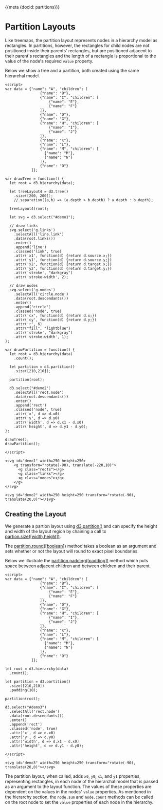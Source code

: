 {{meta {docid: partitions}}}

<script src="https://d3js.org/d3.v4.min.js"></script>

<style>
rect {
  fill: aquamarine;
  opacity: 1.0;
  stroke: white;
}
</style>

# Partition Layouts

Like treemaps, the partition layout represents nodes in a hierarchy model as rectangles. In partitions, however, the rectangles for child nodes are not positioned inside their parents' rectangles, but are positioned adjacent to their parent's rectangles and the length of a rectangle is proportional to the value of the node's required `value` property.

Below we show a tree and a partition, both created using the same hierarchal model.

```
<script>
var data = {"name": "A", "children": [
                {"name": "B"},
                {"name": "C", "children": [
                    {"name": "E"},
                    {"name": "F"}
                ]},
                {"name": "D"},
                {"name": "G"},
                {"name": "H", "children": [
                    {"name": "I"},
                    {"name": "J"}
                ]},
                {"name": "K"},
                {"name": "L"},
                {"name": "M", "children": [
                  {"name": "M"},
                  {"name": "N"}
                ]},
                {"name": "O"}
            ]};

var drawTree = function() {
  let root = d3.hierarchy(data);

  let treeLayout4 = d3.tree()
    .size([200, 200]);
    //.separation((a,b) => (a.depth > b.depth) ? a.depth : b.depth);

  treeLayout4(root);

  let svg = d3.select("#demo1");

  // draw links
  svg.select('g.links')
    .selectAll('line.link')
    .data(root.links())
    .enter()
    .append('line')
    .classed('link', true)
    .attr('x1', function(d) {return d.source.x;})
    .attr('y1', function(d) {return d.source.y;})
    .attr('x2', function(d) {return d.target.x;})
    .attr('y2', function(d) {return d.target.y;})
    .attr('stroke', "darkgray")
    .attr('stroke-width', 2);

  // draw nodes
  svg.select('g.nodes')
    .selectAll('circle.node')
    .data(root.descendants())
    .enter()
    .append('circle')
    .classed('node', true)
    .attr('cx', function(d) {return d.x;})
    .attr('cy', function(d) {return d.y;})
    .attr('r', 6)
    .attr("fill", "lightblue")
    .attr('stroke', "darkgray")
    .attr('stroke-width', 1);
};

var drawPartition = function() {
  let root = d3.hierarchy(data)
    .count();

  let partition = d3.partition()
    .size([210,210]);

  partition(root);

  d3.select("#demo2")
    .selectAll('rect.node')
    .data(root.descendants())
    .enter()
    .append('rect')
    .classed('node', true)
    .attr('x', d => d.x0)
    .attr('y', d => d.y0)
    .attr('width', d => d.x1 - d.x0)
    .attr('height', d => d.y1 - d.y0);
};

drawTree();
drawPartition();

</script>

<svg id="demo1" width=250 height=250>
    <g transform="rotate(-90), translate(-220,10)">
      <g class="rects"></g>
      <g class="links"></g>
      <g class="nodes"></g>
    </g>
</svg>

<svg id="demo2" width=250 height=250 transform="rotate(-90), translate(20,0)"></svg>
```

## Creating the Layout

We generate a partion layout using [d3.partition()](https://github.com/d3/d3-hierarchy#partition) and can specify the height and width of the layout region by chaining a call to [partion.size([width,height])](https://github.com/d3/d3-hierarchy#partition_size).

The [partition.round([boolean])](https://github.com/d3/d3-hierarchy#partition_round) method takes a boolean as an argument and sets whether or not the layout will round to exact pixel boundaries.

Below we illustrate the [partition.padding([padding])](https://github.com/d3/d3-hierarchy#partition_padding) method which puts space between adjacent children and between children and their parent.

```
<script>
var data = {"name": "A", "children": [
                {"name": "B"},
                {"name": "C", "children": [
                    {"name": "E"},
                    {"name": "F"}
                ]},
                {"name": "D"},
                {"name": "G"},
                {"name": "H", "children": [
                    {"name": "I"},
                    {"name": "J"}
                ]},
                {"name": "K"},
                {"name": "L"},
                {"name": "M", "children": [
                  {"name": "M"},
                  {"name": "N"}
                ]},
                {"name": "O"}
            ]};

let root = d3.hierarchy(data)
  .count();

let partition = d3.partition()
  .size([210,210])
  .padding(10);

partition(root);

d3.select("#demo3")
  .selectAll('rect.node')
  .data(root.descendants())
  .enter()
  .append('rect')
  .classed('node', true)
  .attr('x', d => d.x0)
  .attr('y', d => d.y0)
  .attr('width', d => d.x1 - d.x0)
  .attr('height', d => d.y1 - d.y0);

</script>

<svg id="demo3" width=250 height=250 transform="rotate(-90), translate(20,0)"></svg>
```

The partition layout, when called, adds `x0`, `y0`, `x1`, and `y1` properties, representing rectangles, in each node of the hierarchal model that is passed as an argument to the layout function.  The values of these properties are dependent on the values in the nodes' `value` properties.  As mentioned in the hierarchy section, the `node.sum` and `node.count` methods can be called on the root node to set the `value` properties of each node in the hierarchy.